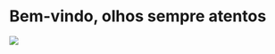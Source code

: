 # Bem-vindo, olhos sempre atentos
![](https://liveunderconstruction.wordpress.com/wp-content/uploads/2011/03/animated-gif-showcase-davidope6gif.gif)
